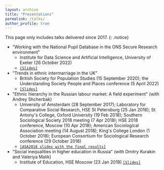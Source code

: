 ```yaml
---
layout: archive
title: "Presentations"
permalink: /talks/
author_profile: true
---
```



<!-- {% for post in site.talks reversed %}
  {% include archive-single-talk.html %}
{% endfor %}
 -->

 This page only includes talks delivered since 2017.
 {: .notice}

* "Working with the National Pupil Database in the ONS Secure Research environment"
  - Institute for Data Science and Artificial Intelligence, University of Exeter (26 October 2022)
  - [`[Slides]`](../filestalks/IDSAI_presentation_26Sept_saved.pdf)
* "Trends in ethnic intermarriage in the UK"
  - British Society for Population Studies (15 September 2020); the Understanding Society People and Places conference (5 April 2022)
  - [`[Slides]`](../filestalks/UndSocConferencePresentation.pdf)
* "Ethnic hierarchy in the Russian labour market: A field experiment" (with Andrey Shcherbak)
  - University of Amsterdam (28 September 2017); Laboratory for Comparative Social Research, HSE St Petersburg (25 Jan 2018); St Antony's College, Oxford University (19 Feb 2018); Southern Sociological Society 2018 meeting (7 Apr 2018); HSE 2018 conference, Moscow (10 Apr 2018); American Sociological Association meeting (14 August 2018); King's College London (1 October 2018); European Consortium for Sociological Research conference (29 October 2018)
  - [`[ASA2018 slides with the final results]`](../filestalks/ASA2018slides.pdf)
* "Social inequalities in higher education in Russia" (with Dmitry Kurakin and Valeriya Malik)
  - Institute of Education, HSE Moscow (23 Jan 2018) [`[Slides]`](../filestalks/HSEeducJan2018.pdf)